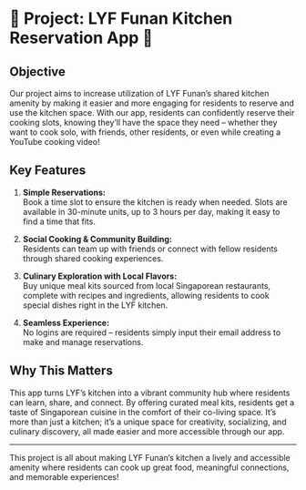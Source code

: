 # 🌟 Project: LYF Funan Kitchen Reservation App 🌟

## Objective
Our project aims to increase utilization of LYF Funan’s shared kitchen amenity by making it easier and more engaging for residents to reserve and use the kitchen space. With our app, residents can confidently reserve their cooking slots, knowing they’ll have the space they need – whether they want to cook solo, with friends, other residents, or even while creating a YouTube cooking video!

## Key Features
1. **Simple Reservations:**  
   Book a time slot to ensure the kitchen is ready when needed. Slots are available in 30-minute units, up to 3 hours per day, making it easy to find a time that fits.

2. **Social Cooking & Community Building:**  
   Residents can team up with friends or connect with fellow residents through shared cooking experiences.

3. **Culinary Exploration with Local Flavors:**  
   Buy unique meal kits sourced from local Singaporean restaurants, complete with recipes and ingredients, allowing residents to cook special dishes right in the LYF kitchen.

4. **Seamless Experience:**  
   No logins are required – residents simply input their email address to make and manage reservations.

## Why This Matters
This app turns LYF’s kitchen into a vibrant community hub where residents can learn, share, and connect. By offering curated meal kits, residents get a taste of Singaporean cuisine in the comfort of their co-living space. It’s more than just a kitchen; it’s a unique space for creativity, socializing, and culinary discovery, all made easier and more accessible through our app.

---

This project is all about making LYF Funan’s kitchen a lively and accessible amenity where residents can cook up great food, meaningful connections, and memorable experiences!
